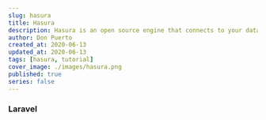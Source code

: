 ```yaml
---
slug: hasura
title: Hasura
description: Hasura is an open source engine that connects to your databases & microservices and auto-generates a production-ready GraphQL backend.
author: Don Puerto
created_at: 2020-06-13
updated_at: 2020-06-13
tags: [hasura, tutorial]
cover_image: ./images/hasura.png
published: true
series: false
---
```


### Laravel
